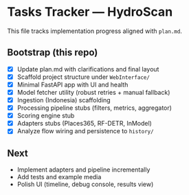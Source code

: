 # Tasks Tracker — HydroScan

This file tracks implementation progress aligned with `plan.md`.

## Bootstrap (this repo)

- [x] Update plan.md with clarifications and final layout
- [x] Scaffold project structure under `WebInterface/`
- [x] Minimal FastAPI app with UI and health
- [x] Model fetcher utility (robust retries + manual fallback)
- [x] Ingestion (Indonesia) scaffolding
- [x] Processing pipeline stubs (filters, metrics, aggregator)
- [x] Scoring engine stub
- [x] Adapters stubs (Places365, RF-DETR, InModel)
- [x] Analyze flow wiring and persistence to `history/`

## Next

- Implement adapters and pipeline incrementally
- Add tests and example media
- Polish UI (timeline, debug console, results view)
